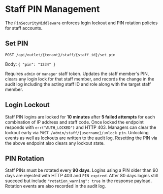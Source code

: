 # Staff PIN Management

The `PinSecurityMiddleware` enforces login lockout and PIN rotation policies for
staff accounts.

## Set PIN

`POST /api/outlet/{tenant}/staff/{staff_id}/set_pin`

Body: `{ "pin": "1234" }`

Requires `admin` or `manager` staff token. Updates the staff member's PIN,
clears any login lock for that staff member, and records the change in the
audit log including the acting staff ID and role along with the target staff
member.

## Login Lockout

Staff PIN logins are locked for **10 minutes** after **5 failed attempts** for
each combination of IP address and staff code. Once locked the endpoint
responds with `err("AUTH_LOCKED")` and HTTP 403. Managers can clear the
lockout early via `POST /admin/staff/{username}/unlock_pin`. Unlocking events
as well as lockouts are written to the audit log. Resetting the PIN via the
above endpoint also clears any lockout state.

## PIN Rotation

Staff PINs must be rotated every **90 days**. Logins using a PIN older than 90
days are rejected with HTTP 403 and `PIN expired`. After 80 days logins still
succeed but include `"rotation_warning": true` in the response payload. Rotation
events are also recorded in the audit log.
